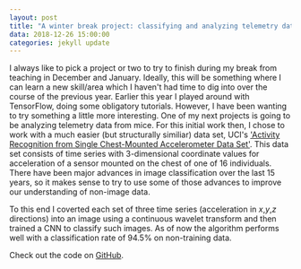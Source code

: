 ```yaml
---
layout: post
title: "A winter break project: classifying and analyzing telemetry data using convolutional neural nets and TensorFlow"
data: 2018-12-26 15:00:00
categories: jekyll update
---
```


I always like to pick a project or two to try to finish during my break 
from teaching in December and January. 
Ideally, this will be something where I can learn a new skill/area which 
I haven't had time to dig into over the course of the previous year.
Earlier this year I played around with TensorFlow, doing some obligatory tutorials.
However, I have been wanting to try something a little more interesting.
One of my next projects is going to be analyzing telemetry data from mice. 
For this initial work then, I chose to work with a much easier (but structurally similiar) 
data set, UCI's ['Activity Recognition from Single Chest-Mounted Accelerometer Data Set'](https://archive.ics.uci.edu/ml/datasets/Activity+Recognition+from+Single+Chest-Mounted+Accelerometer). 
This data set consists of time series with 3-dimensional coordinate values for acceleration of a sensor mounted on the chest of one of 16 individuals.
There have been major advances in image classification over the last 15 years, 
so it makes sense to try to use some of those advances to improve our
understanding of non-image data.

To this end I coverted each set of three time series (acceleration in *x*,*y*,*z* directions) into an image using 
a continuous wavelet transform and then trained a CNN to classify such images. As of now the algorithm performs well with a
classification rate of 94.5% on non-training data. 

Check out the code on [GitHub](https://github.com/hkvinge/classifying_telemetry_data_with_cnns).

